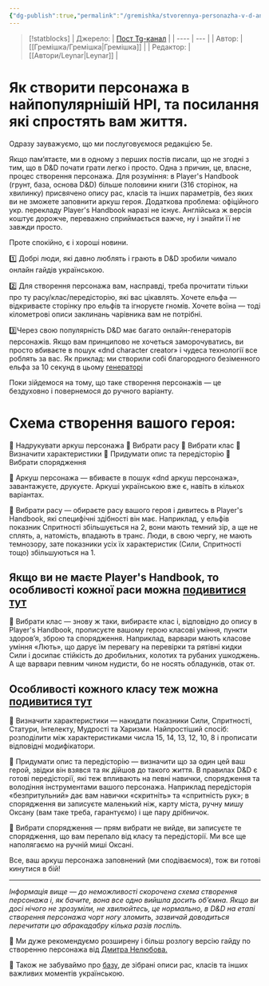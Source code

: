 ```yaml
---
{"dg-publish":true,"permalink":"/gremishka/stvorennya-personazha-v-d-and-d/"}
---
```


> [!statblocks]
> | Джерело:  | [Пост Tg-канал](https://t.me/gremishkaua/15) |
> | ---- | --- |
> | Автор:  | [[Гремішка/Гремішка\|Гремішка]] |
> | Редактор: |  [[Автори/Leynar\|Leynar]] |

#  Як створити персонажа в найпопулярнішій НРІ, та посилання які спростять вам життя.

Одразу зауважуємо, що ми послуговуємося редакцією 5е.

Якщо пам’ятаєте, ми в одному з перших постів писали, що не згодні з тим, що в D&D почати грати легко і просто. Одна з причин, це, власне, процес створення персонажа. Для розуміння: в Player's Handbook (грунт, база, основа D&D) більше половини книги (316 сторінок, на хвилинку) присвячено опису рас, класів та інших параметрів, без яких ви не зможете заповнити аркуш героя. Додаткова проблема: офіційного укр. перекладу Player's Handbook наразі не існує. Англійська ж версія коштує дорожче, переважно сприймається важче, ну і знайти її не завжди просто.

Проте спокійно, є і хороші новини.

1️⃣ Добрі люди, які давно люблять і грають в D&D зробили чимало онлайн гайдів українською.

2️⃣ Для створення персонажа вам, насправді, треба прочитати тільки про ту расу/клас/передісторію, які вас цікавлять. Хочете ельфа — відкриваєте сторінку про ельфів та ігноруєте гномів. Хочете воїна — тоді кілометрові описи заклинань чарівника вам не потрібні.

3️⃣Через свою популярність D&D має багато онлайн-генераторів персонажів. Якщо вам принципово не хочеться заморочуватись, ви просто вбиваєте в пошук «dnd character creator» і чудеса технології все роблять за вас. Як приклад: ми створили собі благородного безіменного ельфа за 10 секунд в цьому [генераторі](https://aidedd.org/dnd-builder/index.php) 

Поки зійдемося на тому, що таке створення персонажів — це бездуховно і повернемося до ручного варіанту.

# Схема створення вашого героя:
🎲 Надрукувати аркуш персонажа
🎲 Вибрати расу
🎲 Вибрати клас
🎲 Визначити характеристики
🎲 Придумати опис та передісторію
🎲 Вибрати спорядження

🎲 Аркуш персонажа — вбиваєте в пошук «dnd аркуш персонажа», завантажуєте, друкуєте. Аркуші українською вже є, навіть в кількох варіантах.

🎲 Вибрати расу — обираєте расу вашого героя і дивитесь в Player's Handbook, які специфічні здібності він має. Наприклад, у ельфів показник Спритності збільшується на 2, вони мають темний зір, а ще не сплять, а, натомість, впадають в транс. Люди, в свою чергу, не мають темнозору, зате показники усіх їх характеристик (Сили, Спритності тощо) збільшуються на 1.

## Якщо ви не маєте Player's Handbook, то особливості кожної раси можна [подивитися тут](https://5esrd.kyiv.ua/) 

🎲 Вибрати клас — знову ж таки, вибираєте клас і, відповідно до опису в Player's Handbook, прописуєте вашому герою класові уміння, пункти здоров’я, зброю та спорядження. Наприклад, варвари мають класове уміння «Лють», що дарує їм перевагу на перевірки та рятівні кидки Сили і досипає стійкість до дробильних, колотих та рубаних ушкоджень. А ще варвари певним чином нудисти, бо не носять обладунків, отак от.

## Особливості кожного класу теж можна [подивитися тут](https://5esrd.kyiv.ua/)

🎲 Визначити характеристики — накидати показники Сили, Спритності, Статури, Інтелекту, Мудрості та Харизми. Найпростіший спосіб: розподілити між характеристиками числа 15, 14, 13, 12, 10, 8 і прописати відповідні модифікатори.

🎲 Придумати опис та передісторію — визначити що за один цей ваш герой, звідки він взявся та як дійшов до такого життя. В правилах D&D є готові передісторії, які теж впливають на певні навички, спорядження та володіння інструментами вашого персонажа. Наприклад передісторія «безпритульний» дає вам навички «скритніть» та «спритність рук»; в спорядження ви записуєте маленький ніж, карту міста, ручну мишу Оксану (вам таке треба, гарантуємо) і ще пару дрібничок.

🎲 Вибрати спорядження — прям вибрати не вийде, ви записуєте те спорядження, що вам перепало від класу та передісторії. Ми все ще наполягаємо на ручній миші Оксані.

Все, ваш аркуш персонажа заповнений (ми сподіваємося), тож ви готові кинутися в бій!

---

_Інформація вище — до неможливості скорочена схема створення персонажа і, як бачите, вона все одно вийшла досить об’ємна. Якщо ви досі нічого не зрозуміли, не хвилюйтесь, це нормально, в D&D на етапі створення персонажа чорт ногу зломить, зазвичай доводиться перечитати цю абракадабру кілька разів поспіль._

💚 Ми дуже рекомендуємо розширену і більш розлогу версію гайду по створенню персонажа від [Дмитра Нелюбова.](https://dnd.in.ua/stvorennya-personazha-dlya-dungeons-and-dragons/)  

💚 Також не забуваймо про [базу](https://5esrd.kyiv.ua/), де зібрані описи рас, класів та інших важливих моментів українською.
